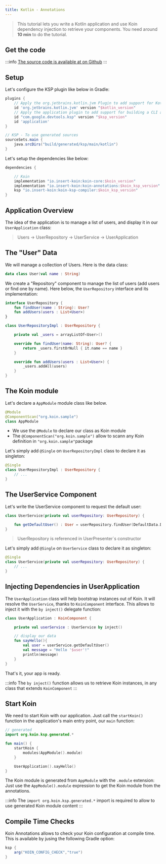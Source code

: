 ```yaml
---
title: Kotlin - Annotations
---
```


> This tutorial lets you write a Kotlin application and use Koin dependency injection to retrieve your components.
> You need around __10 min__ to do the tutorial.

## Get the code

:::info
[The source code is available at on Github](https://github.com/InsertKoinIO/koin-getting-started/tree/main/kotlin-annotations)
:::

## Setup

Let's configure the KSP plugin like below in Gradle:

```groovy
plugins {
    // Apply the org.jetbrains.kotlin.jvm Plugin to add support for Kotlin.
    id 'org.jetbrains.kotlin.jvm' version "$kotlin_version"
    // Apply the application plugin to add support for building a CLI application in Java.
    id "com.google.devtools.ksp" version "$ksp_version"
    id 'application'
}

// KSP - To use generated sources
sourceSets.main {
    java.srcDirs("build/generated/ksp/main/kotlin")
}
```

Let's setup the dependencies like below: 

```groovy
dependencies {

    // Koin
    implementation "io.insert-koin:koin-core:$koin_version"
    implementation "io.insert-koin:koin-annotations:$koin_ksp_version"
    ksp "io.insert-koin:koin-ksp-compiler:$koin_ksp_version"
}
```

## Application Overview

The idea of the application is to manage a list of users, and display it in our `UserApplication` class:

> Users -> UserRepository -> UserService -> UserApplication

## The "User" Data

We will manage a collection of Users. Here is the data class: 

```kotlin
data class User(val name : String)
```

We create a "Repository" component to manage the list of users (add users or find one by name). Here below, the `UserRepository` interface and its implementation:

```kotlin
interface UserRepository {
    fun findUser(name : String): User?
    fun addUsers(users : List<User>)
}

class UserRepositoryImpl : UserRepository {

    private val _users = arrayListOf<User>()

    override fun findUser(name: String): User? {
        return _users.firstOrNull { it.name == name }
    }

    override fun addUsers(users : List<User>) {
        _users.addAll(users)
    }
}
```

## The Koin module

Let's declare a `AppModule` module class like below. 

```kotlin
@Module
@ComponentScan("org.koin.sample")
class AppModule
```

* We use the `@Module` to declare our class as Koin module
* The `@ComponentScan("org.koin.sample")` allow to scann any Koin definition in `"org.koin.sample"`package

Let's simply add `@Single` on `UserRepositoryImpl` class to declare it as singleton:

```kotlin
@Single
class UserRepositoryImpl : UserRepository {
    // ...
}
```

## The UserService Component

Let's write the UserService component to request the default user:

```kotlin
class UserService(private val userRepository: UserRepository) {

    fun getDefaultUser() : User = userRepository.findUser(DefaultData.DEFAULT_USER.name) ?: error("Can't find default user")
}
```

> UserRepository is referenced in UserPresenter`s constructor

Let's simply add `@Single` on `UserService` class to declare it as singleton:

```kotlin
@Single
class UserService(private val userRepository: UserRepository) {
    // ...
}
```

## Injecting Dependencies in UserApplication

The `UserApplication` class will help bootstrap instances out of Koin. It will resolve the `UserService`, thanks to `KoinComponent` interface. This allows to inject it with the `by inject()` delegate function: 

```kotlin
class UserApplication : KoinComponent {

    private val userService : UserService by inject()

    // display our data
    fun sayHello(){
        val user = userService.getDefaultUser()
        val message = "Hello '$user'!"
        println(message)
    }
}
```

That's it, your app is ready.

:::info
The `by inject()` function allows us to retrieve Koin instances, in any class that extends `KoinComponent`
:::


## Start Koin

We need to start Koin with our application. Just call the `startKoin()` function in the application's main entry point, our `main` function:

```kotlin
// generated
import org.koin.ksp.generated.*

fun main() {
    startKoin {
        modules(AppModule().module)
    }

    UserApplication().sayHello()
}
```

The Koin module is generated from `AppModule` with the `.module` extension: Just use the `AppModule().module` expression to get the Koin module from the annotations.


:::info
The `import org.koin.ksp.generated.*` import is required to allow to use generated Koin module content
:::

## Compile Time Checks

Koin Annotations allows to check your Koin configuration at compile time. This is available by jusing the following Gradle option:

```groovy
ksp {
    arg("KOIN_CONFIG_CHECK","true")
}
```